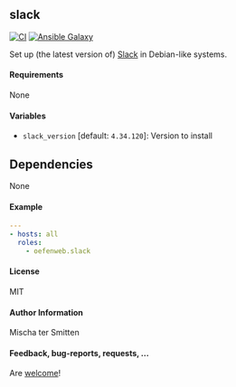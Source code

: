## slack

[![CI](https://github.com/Oefenweb/ansible-slack/workflows/CI/badge.svg)](https://github.com/Oefenweb/ansible-slack/actions?query=workflow%3ACI)
[![Ansible Galaxy](http://img.shields.io/badge/ansible--galaxy-slack-blue.svg)](https://galaxy.ansible.com/Oefenweb/slack)

Set up (the latest version of) [Slack](https://slack.com/downloads/linux) in Debian-like systems.

#### Requirements

None

#### Variables

* `slack_version` [default: `4.34.120`]: Version to install

## Dependencies

None

#### Example

```yaml
---
- hosts: all
  roles:
    - oefenweb.slack
```

#### License

MIT

#### Author Information

Mischa ter Smitten

#### Feedback, bug-reports, requests, ...

Are [welcome](https://github.com/Oefenweb/ansible-slack/issues)!
